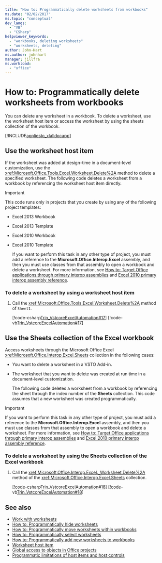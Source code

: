```yaml
---
title: "How to: Programmatically delete worksheets from workbooks"
ms.date: "02/02/2017"
ms.topic: "conceptual"
dev_langs:
  - "VB"
  - "CSharp"
helpviewer_keywords:
  - "workbooks, deleting worksheets"
  - "worksheets, deleting"
author: John-Hart
ms.author: johnhart
manager: jillfra
ms.workload:
  - "office"
---
```

# How to: Programmatically delete worksheets from workbooks
  You can delete any worksheet in a workbook. To delete a worksheet, use the worksheet host item or access the worksheet by using the sheets collection of the workbook.

 [!INCLUDE[appliesto_xlalldocapp](../vsto/includes/appliesto-xlalldocapp-md.md)]

## Use the worksheet host item
 If the worksheet was added at design-time in a document-level customization, use the <xref:Microsoft.Office.Tools.Excel.Worksheet.Delete%2A> method to delete a specified worksheet. The following code deletes a worksheet from a workbook by referencing the worksheet host item directly.

> [!IMPORTANT]
>  This code runs only in projects that you create by using any of the following project templates:
>
> - Excel 2013 Workbook
> - Excel 2013 Template
> - Excel 2010 Workbook
> - Excel 2010 Template
>
>   If you want to perform this task in any other type of project, you must add a reference to the **Microsoft.Office.Interop.Excel** assembly, and then you must use classes from that assembly to open a workbook and delete a worksheet. For more information, see [How to: Target Office applications through primary interop assemblies](../vsto/how-to-target-office-applications-through-primary-interop-assemblies.md) and [Excel 2010 primary interop assembly reference](http://go.microsoft.com/fwlink/?LinkId=189585).

### To delete a worksheet by using a worksheet host item

1.  Call the <xref:Microsoft.Office.Tools.Excel.Worksheet.Delete%2A> method of `Sheet1`.

     [!code-csharp[Trin_VstcoreExcelAutomation#17](../vsto/codesnippet/CSharp/Trin_VstcoreExcelAutomationCS/Sheet1.cs#17)]
     [!code-vb[Trin_VstcoreExcelAutomation#17](../vsto/codesnippet/VisualBasic/Trin_VstcoreExcelAutomation/Sheet1.vb#17)]

## Use the Sheets collection of the Excel workbook
 Access worksheets through the Microsoft Office Excel <xref:Microsoft.Office.Interop.Excel.Sheets> collection in the following cases:

- You want to delete a worksheet in a VSTO Add-in.

- The worksheet that you want to delete was created at run time in a document-level customization.

  The following code deletes a worksheet from a workbook by referencing the sheet through the index number of the **Sheets** collection. This code assumes that a new worksheet was created programmatically.

> [!IMPORTANT]
>  If you want to perform this task in any other type of project, you must add a reference to the **Microsoft.Office.Interop.Excel** assembly, and then you must use classes from that assembly to open a workbook and delete a worksheet. For more information, see [How to: Target Office applications through primary interop assemblies](../vsto/how-to-target-office-applications-through-primary-interop-assemblies.md) and [Excel 2010 primary interop assembly reference](http://go.microsoft.com/fwlink/?LinkId=189585).

### To delete a worksheet by using the Sheets collection of the Excel workbook

1.  Call the <xref:Microsoft.Office.Interop.Excel._Worksheet.Delete%2A> method of the <xref:Microsoft.Office.Interop.Excel.Sheets> collection.

     [!code-csharp[Trin_VstcoreExcelAutomation#18](../vsto/codesnippet/CSharp/Trin_VstcoreExcelAutomationCS/Sheet1.cs#18)]
     [!code-vb[Trin_VstcoreExcelAutomation#18](../vsto/codesnippet/VisualBasic/Trin_VstcoreExcelAutomation/Sheet1.vb#18)]

## See also
- [Work with worksheets](../vsto/working-with-worksheets.md)
- [How to: Programmatically hide worksheets](../vsto/how-to-programmatically-hide-worksheets.md)
- [How to: Programmatically move worksheets within workbooks](../vsto/how-to-programmatically-move-worksheets-within-workbooks.md)
- [How to: Programmatically select worksheets](../vsto/how-to-programmatically-select-worksheets.md)
- [How to: Programmatically add new worksheets to workbooks](../vsto/how-to-programmatically-add-new-worksheets-to-workbooks.md)
- [Worksheet host item](../vsto/worksheet-host-item.md)
- [Global access to objects in Office projects](../vsto/global-access-to-objects-in-office-projects.md)
- [Programmatic limitations of host items and host controls](../vsto/programmatic-limitations-of-host-items-and-host-controls.md)
